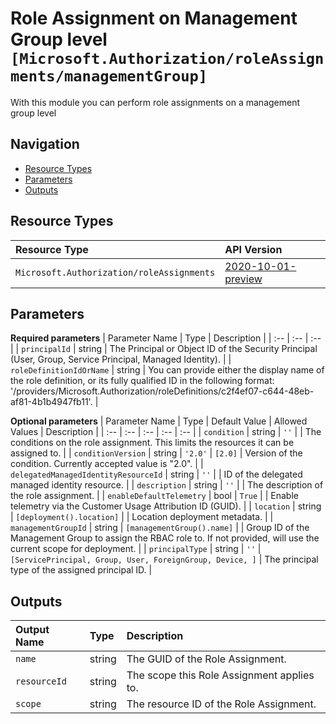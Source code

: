 # Role Assignment on Management Group level `[Microsoft.Authorization/roleAssignments/managementGroup]`

With this module you can perform role assignments on a management group level

## Navigation

- [Resource Types](#Resource-Types)
- [Parameters](#Parameters)
- [Outputs](#Outputs)

## Resource Types

| Resource Type                             | API Version                                                                                                                       |
| :---------------------------------------- | :-------------------------------------------------------------------------------------------------------------------------------- |
| `Microsoft.Authorization/roleAssignments` | [2020-10-01-preview](https://docs.microsoft.com/en-us/azure/templates/Microsoft.Authorization/2020-10-01-preview/roleAssignments) |

## Parameters

**Required parameters**
| Parameter Name | Type | Description |
| :-- | :-- | :-- |
| `principalId` | string | The Principal or Object ID of the Security Principal (User, Group, Service Principal, Managed Identity). |
| `roleDefinitionIdOrName` | string | You can provide either the display name of the role definition, or its fully qualified ID in the following format: '/providers/Microsoft.Authorization/roleDefinitions/c2f4ef07-c644-48eb-af81-4b1b4947fb11'. |

**Optional parameters**
| Parameter Name | Type | Default Value | Allowed Values | Description |
| :-- | :-- | :-- | :-- | :-- |
| `condition` | string | `''` | | The conditions on the role assignment. This limits the resources it can be assigned to. |
| `conditionVersion` | string | `'2.0'` | `[2.0]` | Version of the condition. Currently accepted value is "2.0". |
| `delegatedManagedIdentityResourceId` | string | `''` | | ID of the delegated managed identity resource. |
| `description` | string | `''` | | The description of the role assignment. |
| `enableDefaultTelemetry` | bool | `True` | | Enable telemetry via the Customer Usage Attribution ID (GUID). |
| `location` | string | `[deployment().location]` | | Location deployment metadata. |
| `managementGroupId` | string | `[managementGroup().name]` | | Group ID of the Management Group to assign the RBAC role to. If not provided, will use the current scope for deployment. |
| `principalType` | string | `''` | `[ServicePrincipal, Group, User, ForeignGroup, Device, ]` | The principal type of the assigned principal ID. |

## Outputs

| Output Name  | Type   | Description                                |
| :----------- | :----- | :----------------------------------------- |
| `name`       | string | The GUID of the Role Assignment.           |
| `resourceId` | string | The scope this Role Assignment applies to. |
| `scope`      | string | The resource ID of the Role Assignment.    |
